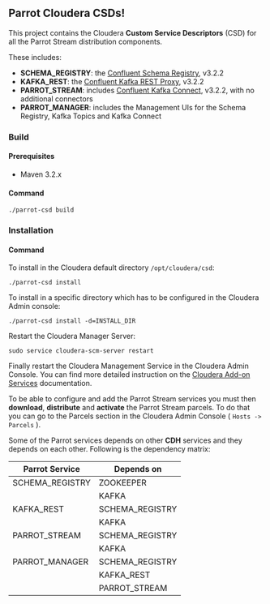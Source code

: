 ## **Parrot Cloudera CSDs!**

This project contains the Cloudera **Custom Service Descriptors** (CSD) for all the Parrot Stream distribution components.

These includes:

- **SCHEMA_REGISTRY**: the [Confluent Schema Registry](http://docs.confluent.io/current/schema-registry/docs/index.html), v3.2.2
- **KAFKA_REST**: the [Confluent Kafka REST Proxy](http://docs.confluent.io/current/kafka-rest/docs/index.html), v3.2.2
- **PARROT_STREAM**: includes [Confluent Kafka Connect](http://docs.confluent.io/current/connect/index.html), v3.2.2, with no additional connectors
- **PARROT_MANAGER**: includes the Management UIs for the Schema Registry, Kafka Topics and Kafka Connect

### **Build**

#### **Prerequisites**

- Maven 3.2.x

#### **Command**

    ./parrot-csd build
   
### **Installation**

#### **Command**

To install in the Cloudera default directory `/opt/cloudera/csd`:

    ./parrot-csd install

To install in a specific directory which has to be configured in the Cloudera Admin console:

    ./parrot-csd install -d=INSTALL_DIR

Restart the Cloudera Manager Server:
    
    sudo service cloudera-scm-server restart

Finally restart the Cloudera Management Service in the Cloudera Admin Console.
You can find more detailed instruction on the [Cloudera Add-on Services](https://www.cloudera.com/documentation/enterprise/5-11-x/topics/cm_mc_addon_services.html) documentation.

To be able to configure and add the Parrot Stream services you must then **download**, **distribute** and **activate** the Parrot Stream parcels.
To do that you can go to the Parcels section in the Cloudera Admin Console ( `Hosts -> Parcels` ).

Some of the Parrot services depends on other **CDH** services and they depends on each other. Following is the dependency matrix:

| Parrot Service    | Depends on      |
|-------------------|-----------------|
| SCHEMA_REGISTRY   | ZOOKEEPER       |
|                   | KAFKA           |
| KAFKA_REST        | SCHEMA_REGISTRY |
|                   | KAFKA           |
| PARROT_STREAM     | SCHEMA_REGISTRY |
|                   | KAFKA           |
| PARROT_MANAGER    | SCHEMA_REGISTRY |
|                   | KAFKA_REST      |
|                   | PARROT_STREAM   |




